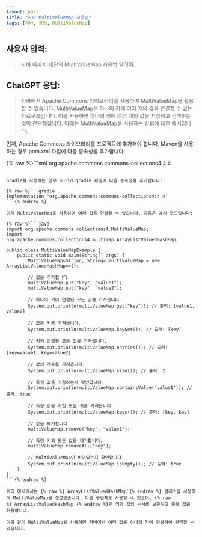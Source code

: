 ```yaml
---
layout: post
title: "자바 MultiValueMap 사용법"
tags: [자바, 용법, MultiValueMap]
---
```


## 사용자 입력:
> 자바 아파치 재단의 MultiValueMap 사용법 알려줘.

## ChatGPT 응답:
> 자바에서 Apache Commons 라이브러리를 사용하여 MultiValueMap을 활용할 수 있습니다. MultiValueMap은 하나의 키에 여러 개의 값을 연결할 수 있는 자료구조입니다. 이를 사용하면 하나의 키에 여러 개의 값을 저장하고 검색하는 것이 간단해집니다. 아래는 MultiValueMap을 사용하는 방법에 대한 예시입니다.

먼저, Apache Commons 라이브러리를 프로젝트에 추가해야 합니다. Maven을 사용하는 경우 pom.xml 파일에 다음 종속성을 추가합니다:

{% raw %}```xml
<dependency>
    <groupId>org.apache.commons</groupId>
    <artifactId>commons-collections4</artifactId>
    <version>4.4</version>
</dependency>
```{% endraw %}

Gradle을 사용하는 경우 build.gradle 파일에 다음 종속성을 추가합니다:

{% raw %}```gradle
implementation 'org.apache.commons:commons-collections4:4.4'
```{% endraw %}

이제 MultiValueMap을 사용하여 여러 값을 연결할 수 있습니다. 다음은 예시 코드입니다:

{% raw %}```java
import org.apache.commons.collections4.MultiValueMap;
import org.apache.commons.collections4.multimap.ArrayListValuedHashMap;

public class MultiValueMapExample {
    public static void main(String[] args) {
        MultiValueMap<String, String> multiValueMap = new ArrayListValuedHashMap<>();

        // 값을 추가합니다.
        multiValueMap.put("key", "value1");
        multiValueMap.put("key", "value2");

        // 하나의 키에 연결된 모든 값을 가져옵니다.
        System.out.println(multiValueMap.get("key")); // 출력: [value1, value2]

        // 모든 키를 가져옵니다.
        System.out.println(multiValueMap.keySet()); // 출력: [key]

        // 키와 연결된 모든 값을 가져옵니다.
        System.out.println(multiValueMap.entries()); // 출력: [key=value1, key=value2]

        // 값의 개수를 가져옵니다.
        System.out.println(multiValueMap.size()); // 출력: 2

        // 특정 값을 포함하는지 확인합니다.
        System.out.println(multiValueMap.containsValue("value1")); // 출력: true

        // 특정 값을 가진 모든 키를 가져옵니다.
        System.out.println(multiValueMap.keys()); // 출력: [key, key]

        // 값을 제거합니다.
        multiValueMap.remove("key", "value1");

        // 특정 키의 모든 값을 제거합니다.
        multiValueMap.removeAll("key");

        // MultiValueMap이 비어있는지 확인합니다.
        System.out.println(multiValueMap.isEmpty()); // 출력: true
    }
}
```{% endraw %}

위의 예시에서는 {% raw %}`ArrayListValuedHashMap`{% endraw %} 클래스를 사용하여 MultiValueMap을 생성했습니다. 다른 구현체도 사용할 수 있으며, {% raw %}`ArrayListValuedHashMap`{% endraw %}은 키와 값의 순서를 보존하고 중복 값을 허용합니다.

이와 같이 MultiValueMap을 사용하면 자바에서 여러 값을 하나의 키에 연결하여 관리할 수 있습니다.

